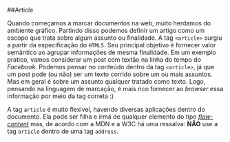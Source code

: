 ##Article

Quando começamos a marcar documentos na web, muito herdamos do ambiente gráfico.
Partindo disso podemos definir um artigo como um escopo que trata sobre algum assunto ou finalidade.
A tag `<article>` surgiu a partir da especificação do `HTML5`. Seu principal objetivo é fornecer valor semântico ao agrupar informações de mesma finalidade.
Em um exemplo pratico, vamos considerar um post com textão na linha do tempo do _Facebook_. Podemos pensar no conteúdo dentro da tag `<article>`, já que um post pode (ou não) ser um texto corrido sobre um ou mais assuntos. Mas em geral é sobre um assunto qualquer tratado como texto. Logo, pensando na linguagem de marcação, é mais rico fornecer ao _browser_ essa informação por meio da tag correta :)

A tag `article` é muito flexivel, havendo diversas aplicações dentro do documento. Ela pode ser filha e irmã de qualquer elemento do tipo  [_flow-content_](https://developer.mozilla.org/en-US/docs/Web/Guide/HTML/Content_categories#flow_content) mas, de acordo com a MDN e a W3C há uma ressalva: **NÃO** use a tag `article` dentro de uma tag `address`.
